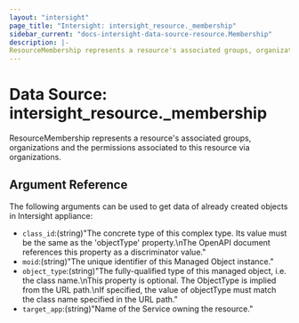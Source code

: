 ```yaml
---
layout: "intersight"
page_title: "Intersight: intersight_resource._membership"
sidebar_current: "docs-intersight-data-source-resource.Membership"
description: |-
ResourceMembership represents a resource's associated groups, organizations and the permissions associated to this resource via organizations.
---
```


# Data Source: intersight_resource._membership
ResourceMembership represents a resource's associated groups, organizations and the permissions associated to this resource via organizations.
## Argument Reference
The following arguments can be used to get data of already created objects in Intersight appliance:
* `class_id`:(string)"The concrete type of this complex type. Its value must be the same as the 'objectType' property.\nThe OpenAPI document references this property as a discriminator value."
* `moid`:(string)"The unique identifier of this Managed Object instance."
* `object_type`:(string)"The fully-qualified type of this managed object, i.e. the class name.\nThis property is optional. The ObjectType is implied from the URL path.\nIf specified, the value of objectType must match the class name specified in the URL path."
* `target_app`:(string)"Name of the Service owning the resource."

